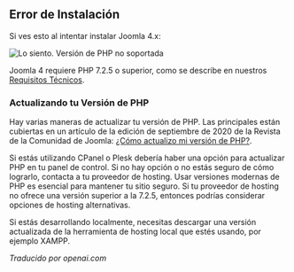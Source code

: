 <!-- Filename: J4.x:Unsupported_PHP_Version / Display title: Versión de PHP no compatible   -->

## Error de Instalación

Si ves esto al intentar instalar Joomla 4.x:

![Lo siento. Versión de PHP no soportada](../../../en/images/problems/problems-unsupported-php-version.jpg)

Joomla 4 requiere PHP 7.2.5 o superior, como se describe en nuestros
<a href="https://manual.joomla.org/docs/next/get-started/technical-requirements/"
rel="noreferrer noopener">Requisitos Técnicos</a>.

### Actualizando tu Versión de PHP

Hay varias maneras de actualizar tu versión de PHP. Las principales están
cubiertas en un artículo de la edición de septiembre de 2020 de la
Revista de la Comunidad de Joomla: <a
href="https://magazine.joomla.org/all-issues/september-2020/how-do-i-update-my-php-version"
rel="noreferrer noopener">¿Cómo actualizo mi versión de PHP?</a>.

Si estás utilizando CPanel o Plesk debería haber una opción para actualizar PHP
en tu panel de control. Si no hay opción o no estás seguro de cómo
lograrlo, contacta a tu proveedor de hosting. Usar versiones modernas de PHP es esencial
para mantener tu sitio seguro. Si tu proveedor de hosting no ofrece una versión superior
a la 7.2.5, entonces podrías considerar opciones de hosting alternativas.

Si estás desarrollando localmente, necesitas descargar una versión actualizada
de la herramienta de hosting local que estés usando, por ejemplo
XAMPP.

*Traducido por openai.com*

